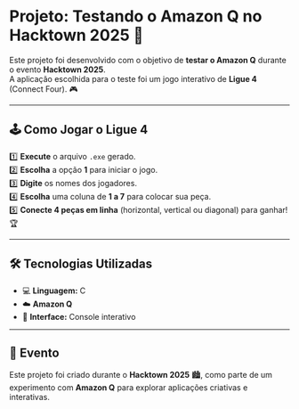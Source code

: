 # Projeto: Testando o **Amazon Q** no Hacktown 2025 🚀

Este projeto foi desenvolvido com o objetivo de **testar o Amazon Q** durante o evento **Hacktown 2025**.  
A aplicação escolhida para o teste foi um jogo interativo de **Ligue 4** (Connect Four). 🎮

---

## 🕹️ Como Jogar o Ligue 4

1️⃣ **Execute** o arquivo `.exe` gerado.  
2️⃣ **Escolha** a opção **1** para iniciar o jogo.  
3️⃣ **Digite** os nomes dos jogadores.  
4️⃣ **Escolha** uma coluna de **1 a 7** para colocar sua peça.  
5️⃣ **Conecte 4 peças em linha** (horizontal, vertical ou diagonal) para ganhar! 🏆  

---

## 🛠️ Tecnologias Utilizadas
- 💻 **Linguagem:** C 
- ☁️ **Amazon Q**  
- 🎨 **Interface:** Console interativo  

---

## 📅 Evento
Este projeto foi criado durante o **Hacktown 2025** 🏙️, como parte de um experimento com **Amazon Q** para explorar aplicações criativas e interativas.
